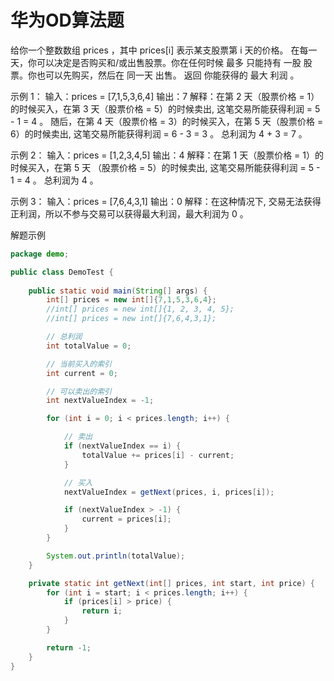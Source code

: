 # 华为OD算法题

给你一个整数数组 prices ，其中 prices[i] 表示某支股票第 i 天的价格。
在每一天，你可以决定是否购买和/或出售股票。你在任何时候 最多 只能持有 一股 股票。你也可以先购买，然后在 同一天 出售。
返回 你能获得的 最大 利润 。


示例 1：
输入：prices = [7,1,5,3,6,4]
输出：7
解释：在第 2 天（股票价格 = 1）的时候买入，在第 3 天（股票价格 = 5）的时候卖出, 这笔交易所能获得利润 = 5 - 1 = 4 。
     随后，在第 4 天（股票价格 = 3）的时候买入，在第 5 天（股票价格 = 6）的时候卖出, 这笔交易所能获得利润 = 6 - 3 = 3 。
     总利润为 4 + 3 = 7 。

示例 2：
输入：prices = [1,2,3,4,5]
输出：4
解释：在第 1 天（股票价格 = 1）的时候买入，在第 5 天 （股票价格 = 5）的时候卖出, 这笔交易所能获得利润 = 5 - 1 = 4 。
     总利润为 4 。

示例 3：
输入：prices = [7,6,4,3,1]
输出：0
解释：在这种情况下, 交易无法获得正利润，所以不参与交易可以获得最大利润，最大利润为 0 。


解题示例
```java
package demo;

public class DemoTest {
 
    public static void main(String[] args) {
        int[] prices = new int[]{7,1,5,3,6,4};
        //int[] prices = new int[]{1, 2, 3, 4, 5};
        //int[] prices = new int[]{7,6,4,3,1};

        // 总利润
        int totalValue = 0;

        // 当前买入的索引
        int current = 0;

        // 可以卖出的索引
        int nextValueIndex = -1;

        for (int i = 0; i < prices.length; i++) {

            // 卖出
            if (nextValueIndex == i) {
                totalValue += prices[i] - current;
            }

            // 买入
            nextValueIndex = getNext(prices, i, prices[i]);

            if (nextValueIndex > -1) {
                current = prices[i];
            }
        }

        System.out.println(totalValue);
    }

    private static int getNext(int[] prices, int start, int price) {
        for (int i = start; i < prices.length; i++) {
            if (prices[i] > price) {
                return i;
            }
        }

        return -1;
    }
}

```